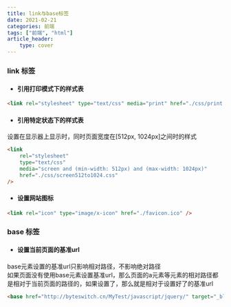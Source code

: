 ```yaml
---
title: link与base标签
date: 2021-02-21
categories: 前端
tags: ["前端", "html"]
article_header:
    type: cover
---
```


### link 标签

- #### 引用打印模式下的样式表

```html
<link rel="stylesheet" type="text/css" media="print" href="./css/print.css" />
```

- #### 引用特定状态下的样式表

设置在显示器上显示时，同时页面宽度在[512px, 1024px]之间时的样式

```html
<link
    rel="stylesheet"
    type="text/css"
    media="screen and (min-width: 512px) and (max-width: 1024px)"
    href="./css/screen512to1024.css"
/>
```

- #### 设置网站图标

```html
<link rel="icon" type="image/x-icon" href="./favicon.ico" />
```

### base 标签

- #### 设置当前页面的基准url

base元素设置的基准url只影响相对路径，不影响绝对路径  
如果页面没有使用base元素设置基准url，那么页面的a元素等元素的相对路径都是相对于当前页面的路径的，如果设置了，那么就是相对于设置好了的基准url

```html
<base href="http://byteswitch.cn/MyTest/javascript/jquery/" target="_blank">
```
